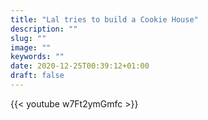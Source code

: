 ```yaml
---
title: "Lal tries to build a Cookie House"
description: ""
slug: ""
image: ""
keywords: ""
date: 2020-12-25T00:39:12+01:00
draft: false
---
```

{{< youtube w7Ft2ymGmfc >}}
